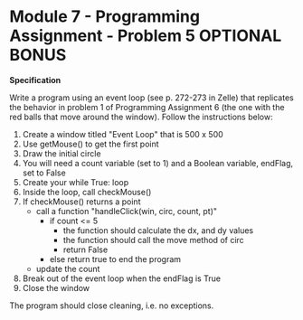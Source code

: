 # Module 7 - Programming Assignment - Problem 5 OPTIONAL BONUS

**Specification**

Write a program using an event loop (see p. 272-273 in Zelle) that replicates the behavior in problem 1 of Programming Assignment 6 (the one with the red balls that move around the window). Follow the instructions below:

1. Create a window titled "Event Loop" that is 500 x 500
2. Use getMouse() to get the first point
3. Draw the initial circle
4. You will need a count variable (set to 1) and a Boolean variable, endFlag, set to False
5. Create your while True: loop
6. Inside the loop, call checkMouse()
7. If checkMouse() returns a point 
    - call a function "handleClick(win, circ, count, pt)"
        - if count <= 5
            - the function should calculate the dx, and dy values
            - the function should call the move method of circ
            - return False
        - else return true to end the program
    - update the count
8. Break out of the event loop when the endFlag is True
9. Close the window

The program should close cleaning, i.e. no exceptions.